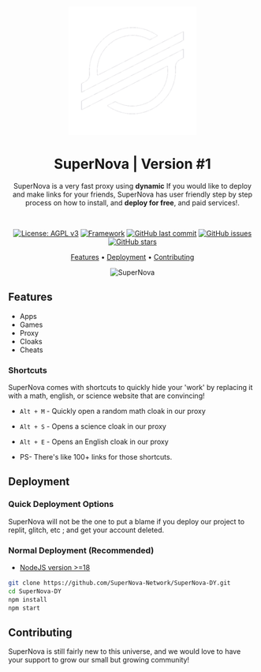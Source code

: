 <div align="center">

<img width="260px" src="https://raw.githubusercontent.com/SuperNova-Network/SuperNova-DY/refs/heads/main/public/resources/images/image1.webp">

# SuperNova | Version #1

SuperNova is a very fast proxy using **dynamic** If you would like to deploy and make links for your friends, SuperNova has user friendly step by step process on how to install, and **deploy for free**, and paid services!.

</br>


[![License: AGPL v3](https://img.shields.io/badge/License-AGPL%20v3-blue.svg)](https://www.gnu.org/licenses/agpl-3.0)
[![Framework](https://img.shields.io/badge/Framework-Node-green.svg)](https://www.example.com/)
[![GitHub last commit](https://img.shields.io/github/last-commit/SuperNova-Network/SuperNova-DY.svg)](https://github.com/SuperNova-Network/SuperNova-DY/commits/master)
[![GitHub issues](https://img.shields.io/github/issues-raw/SuperNova-Network/SuperNova-DY.svg)](https://github.com/SuperNova-Network/SuperNova-DY/issues)
[![GitHub stars](https://img.shields.io/github/stars/SuperNova-Network/SuperNova-DY.svg)](https://github.com/SuperNova-Network/SuperNova-DY/stargazers)



[Features](#features) • 
[Deployment](#deployment) • 
[Contributing](#contributing)



![SuperNova](https://cdn.discordapp.com/attachments/1121030074108477461/1182490481377157240/68747470733a2f2f6d656469612e646973636f72646170702e6e65742f6174746163686d656e74732f313132333933373838323136383632333133352f313132363333383139383834373632373338342f696d6167652e706e673f77696474683d31343430266865696768743d363237.png?ex=680a3954&is=6808e7d4&hm=dea69ef7a9f2b341007fc9c9e90f7661b13e295a467e81bea6f69e218a0c54ae&format=webp&quality=lossless&width=1542&height=671)

</div>

## Features

- Apps
- Games
- Proxy
- Cloaks
- Cheats

### Shortcuts

SuperNova comes with shortcuts to quickly hide your 'work' by replacing it with a math, english, or science website that are convincing!

- `Alt + M` - Quickly open a random math cloak in our proxy
- `Alt + S` - Opens a science cloak in our proxy
- `Alt + E` - Opens an English cloak in our proxy

- PS- There's like 100+ links for those shortcuts.

## Deployment

### Quick Deployment Options

SuperNova will not be the one to put a blame if you deploy our project to replit, glitch, etc ; and get your account deleted.

### Normal Deployment (Recommended)

- [NodeJS version >=18](https://nodejs.org/)

```bash
git clone https://github.com/SuperNova-Network/SuperNova-DY.git
cd SuperNova-DY
npm install
npm start

```

## Contributing

SuperNova is still fairly new to this universe, and we would love to have your support to grow our small but growing community!
